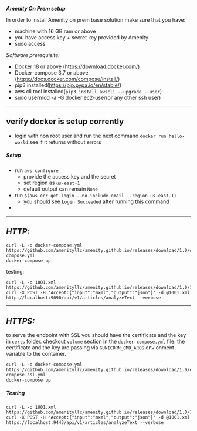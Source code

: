 ***Amenity On Prem setup*** 

In order to install Amenity on prem base solution make sure that you have: 
* machine with 16 GB ram or above
* you have access key + secret key provided by Amenity  
* sudo access

*Software prerequisite:*
* Docker 18 or above (https://download.docker.com/)
* Docker-compose 3.7 or above (https://docs.docker.com/compose/install/)
* pip3 installed(https://pip.pypa.io/en/stable/)
* aws cli tool installed(`pip3 install awscli --upgrade --user`)
* sudo usermod -a -G docker ec2-user(or any other ssh user)
***

## verify docker is setup corrently 
* login with non root user and run the next command  `docker run hello-world` 
see if it returns without errors

##### Setup

* run `aws configure`
    * provide the access key and the secret 
    * set region as `us-east-1`
    * default output can remain `None`
* run `$(aws ecr get-login --no-include-email --region us-east-1)`
  * you should see `Login Succeeded` after running this command
* 

***
*HTTP:*
--
```
curl -L -o docker-compose.yml https://github.com/amenityllc/amenity.github.io/releases/download/1.0/docker-compose.yml
docker-compose up
```    
testing: 
```
curl -L -o 1001.xml https://github.com/amenityllc/amenity.github.io/releases/download/1.0/1001.xml
curl -X POST -H 'Accept:{"input":"mxml","output":"json"}' -d @1001.xml http://localhost:9090/api/v1/articles/analyzeText --verbose
```
***
*HTTPS:*
--
 to serve the endpoint with SSL you should have the certificate and the key in `certs` folder. checkout `volume` section in the `docker-compose.yml` file. 
 the certificate and the key are passing via `GUNICORN_CMD_ARGS` envionment variable to the container.
```
curl -L -o docker-compose.yml https://github.com/amenityllc/amenity.github.io/releases/download/1.0/docker-compose-ssl.yml
docker-compose up
``` 
##### Testing 
```
curl -L -o 1001.xml https://github.com/amenityllc/amenity.github.io/releases/download/1.0/1001.xml
curl -X POST -H 'Accept:{"input":"mxml","output":"json"}' -d @1001.xml https://localhost:9443/api/v1/articles/analyzeText --verbose
```

